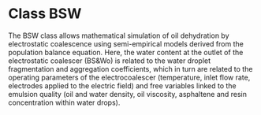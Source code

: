 # Class BSW
The BSW class allows mathematical simulation of oil dehydration by electrostatic coalescence using semi-empirical models derived from the population balance equation. Here, the water content at the outlet of the electrostatic coalescer (BS&Wo) is related to the water droplet fragmentation and aggregation coefficients, which in turn are related to the operating parameters of the electrocoalescer (temperature, inlet flow rate, electrodes applied to the electric field) and free variables linked to the emulsion quality (oil and water density, oil viscosity, asphaltene and resin concentration within water drops).
